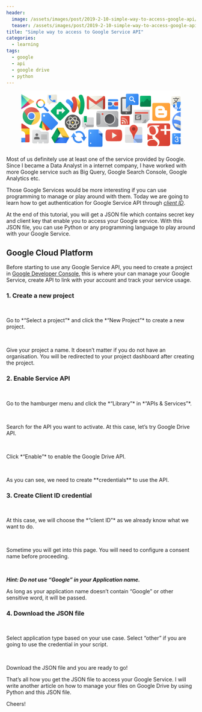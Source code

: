 ```yaml
---
header:
  image: /assets/images/post/2019-2-10-simple-way-to-access-google-api/cover-photo.png
  teaser: /assets/images/post/2019-2-10-simple-way-to-access-google-api/cover-photo.png
title: "Simple way to access to Google Service API"
categories:
  - learning
tags:
  - google
  - api
  - google drive
  - python
---
```


<figure>
  <a href="/assets/images/post/2019-2-10-simple-way-to-access-google-api/cover-photo.png"><img src="/assets/images/post/2019-2-10-simple-way-to-access-google-api/cover-photo.png"></a>
  <figcaption></figcaption>
</figure>

Most of us definitely use at least one of the service provided by Google. Since I became a Data Analyst in a internet company, I have worked with more Google service such as Big Query, Google Search Console, Google Analytics etc.

Those Google Services would be more interesting if you can use programming to manage or play around with them. Today we are going to learn how to get authentication for Google Service API through *[client ID](https://developers.google.com/identity/protocols/OAuth2)*.

At the end of this tutorial, you will get a JSON file which contains secret key and client key that enable you to access your Google service. With this JSON file, you can use Python or any programming language to play around with your Google Service.

## Google Cloud Platform
Before starting to use any Google Service API, you need to create a project in [Google Developer Console](https://console.cloud.google.com/), this is where your can manage your Google Service, create API to link with your account and track your service usage.

### 1. Create a new project

<figure>
<img src="{{ site.url }}{{ site.baseurl }}/assets/images/post/2019-2-10-simple-way-to-access-google-api/google-api-1.PNG"  alt="">
</figure>
Go to *“Select a project”* and click the *“New Project”* to create a new project.

<figure>
<img src="{{ site.url }}{{ site.baseurl }}/assets/images/post/2019-2-10-simple-way-to-access-google-api/google-api-2.PNG"  alt="">
</figure>
Give your project a name. It doesn’t matter if you do not have an organisation. You will be redirected to your project dashboard after creating the project.


### 2. Enable Service API

<figure>
<img src="{{ site.url }}{{ site.baseurl }}/assets/images/post/2019-2-10-simple-way-to-access-google-api/google-api-3.PNG"  alt="">
</figure>
Go to the hamburger menu and click the *“Library”* in *“APIs & Services”*.

<figure>
<img src="{{ site.url }}{{ site.baseurl }}/assets/images/post/2019-2-10-simple-way-to-access-google-api/google-api-4.PNG"  alt="">
</figure>
Search for the API you want to activate. At this case, let’s try Google Drive API.

<figure>
<img src="{{ site.url }}{{ site.baseurl }}/assets/images/post/2019-2-10-simple-way-to-access-google-api/google-api-5.PNG"  alt="">
</figure>
Click *“Enable”* to enable the Google Drive API.

<figure>
<img src="{{ site.url }}{{ site.baseurl }}/assets/images/post/2019-2-10-simple-way-to-access-google-api/google-api-6.PNG"  alt="">
</figure>
As you can see, we need to create **credentials** to use the API.


### 3. Create Client ID credential

<figure>
<img src="{{ site.url }}{{ site.baseurl }}/assets/images/post/2019-2-10-simple-way-to-access-google-api/google-api-7.PNG"  alt="">
</figure>
At this case, we will choose the *“client ID”* as we already know what we want to do.

<figure>
<img src="{{ site.url }}{{ site.baseurl }}/assets/images/post/2019-2-10-simple-way-to-access-google-api/google-api-8.PNG"  alt="">
</figure>
Sometime you will get into this page. You will need to configure a consent name before proceeding.

<figure>
<img src="{{ site.url }}{{ site.baseurl }}/assets/images/post/2019-2-10-simple-way-to-access-google-api/google-api-9.PNG"  alt="">
</figure>

**_Hint: Do not use “Google” in your Application name._**

As long as your application name doesn’t contain “Google” or other sensitive word, it will be passed.


### 4. Download the JSON file

<figure>
<img src="{{ site.url }}{{ site.baseurl }}/assets/images/post/2019-2-10-simple-way-to-access-google-api/google-api-10.PNG"  alt="">
</figure>
Select application type based on your use case. Select “other” if you are going to use the credential in your script.

<figure>
<img src="{{ site.url }}{{ site.baseurl }}/assets/images/post/2019-2-10-simple-way-to-access-google-api/google-api-11.PNG"  alt="">
</figure>
Download the JSON file and you are ready to go!


That’s all how you get the JSON file to access your Google Service. I will write another article on how to manage your files on Google Drive by using Python and this JSON file.

Cheers!
